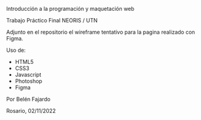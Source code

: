 Introducción a la programación y maquetación web

Trabajo Práctico Final NEORIS / UTN

Adjunto en el repositorio el wireframe tentativo para la pagina realizado con Figma.

Uso de:
* HTML5
* CSS3
* Javascript
* Photoshop
* Figma

Por Belén Fajardo

Rosario, 02/11/2022
